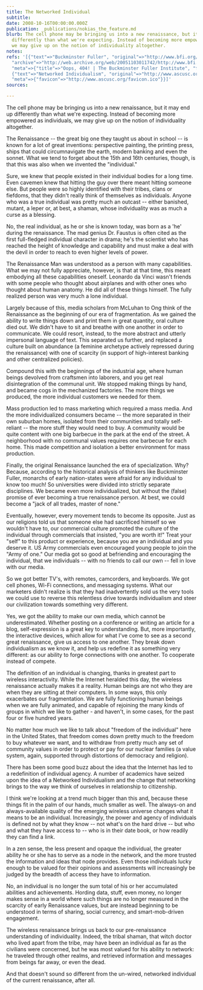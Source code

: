 ```yaml
---
title: The Networked Individual
subtitle: 
date: 2008-10-16T00:00:00.000Z
publication: _publications/nokias_the_feature.md
blurb: The cell phone may be bringing us into a new renaissance, but it may end up
  differently than what we're expecting. Instead of becoming more empowered as individuals,
  we may give up on the notion of individuality altogether.
notes: 
refs: '[{"text"=>"Buckminster Fuller", "original"=>"http://www.bfi.org/operating_manual.htm",
  "archive"=>"http://web.archive.org/web/20051103011742/http://www.bfi.org:80/operating_manual.htm",
  "meta"=>{"title"=>"Oops, 404! | The Buckminster Fuller Institute", "favicon"=>"https://www.bfi.org/sites/default/files/favicon_0_0.ico"}},
  {"text"=>"Networked Individualism", "original"=>"http://www.ascusc.org/jcmc/vol8/issue3/wellman.html",
  "meta"=>{"favicon"=>"http://www.ascusc.org/favicon.ico"}}]'
sources: 

---
```

The cell phone may be bringing us into a new renaissance, but it may end up differently than what we're expecting. Instead of becoming more empowered as individuals, we may give up on the notion of individuality altogether.

  
The Renaissance -- the great big one they taught us about in school -- is known for a lot of great inventions: perspective painting, the printing press, ships that could circumnavigate the earth, modern banking and even the sonnet. What we tend to forget about the 15th and 16th centuries, though, is that this was also when we invented the "individual."

Sure, we knew that people existed in their individual bodies for a long time. Even cavemen knew that hitting the guy over there meant hitting someone else. But people were so highly identified with their tribes, clans or fiefdoms, that they didn't really think of themselves as individuals. Anyone who was a true individual was pretty much an outcast -- either banished, mutant, a leper or, at best, a shaman, whose individuality was as much a curse as a blessing.

No, the real individual, as he or she is known today, was born as a 'he' during the renaissance. The mad genius Dr. Faustus is often cited as the first full-fledged individual character in drama; he's the scientist who has reached the height of knowledge and capability and must make a deal with the devil in order to reach to even higher levels of power.

The Renaissance Man was understood as a person with many capabilities. What we may not fully appreciate, however, is that at that time, this meant embodying all these capabilities oneself. Leonardo da Vinci wasn't friends with some people who thought about airplanes and with other ones who thought about human anatomy. He did all of these things himself. The fully realized person was very much a lone individual.

Largely because of this, media scholars from McLuhan to Ong think of the Renaissance as the beginning of our era of fragmentation. As we gained the ability to write things down and print them in great quantity, oral culture died out. We didn't have to sit and breathe with one another in order to communicate. We could resort, instead, to the more abstract and utterly impersonal language of text. This separated us further, and replaced a culture built on abundance (a feminine archetype actively repressed during the renaissance) with one of scarcity (in support of high-interest banking and other centralized policies).

Compound this with the beginnings of the industrial age, where human beings devolved from craftsmen into laborers, and you get real disintegration of the communal unit. We stopped making things by hand, and became cogs in the mechanized factories. The more things we produced, the more individual customers we needed for them.

Mass production led to mass marketing which required a mass media. And the more individualized consumers became -- the more separated in their own suburban homes, isolated from their communities and totally self-reliant -- the more stuff they would need to buy. A community would be quite content with one big barbecue in the park at the end of the street. A neighborhood with no communal values requires one barbecue for each home. This made competition and isolation a better environment for mass production.

Finally, the original Renaissance launched the era of specialization. Why? Because, according to the historical analysis of thinkers like Buckminster Fuller, monarchs of early nation-states were afraid for any individual to know too much! So universities were divided into strictly separate disciplines. We became even more individualized, but without the (false) promise of ever becoming a true renaissance person. At best, we could become a "jack of all trades, master of none."

Eventually, however, every movement tends to become its opposite. Just as our religions told us that someone else had sacrificed himself so we wouldn't have to, our commercial culture promoted the culture of the individual through commercials that insisted, "you are worth it!" Treat your "self" to this product or experience, because you are an individual and you deserve it. US Army commercials even encouraged young people to join the "Army of one." Our media got so good at befriending and encouraging the individual, that we individuals -- with no friends to call our own -- fell in love with our media.

So we got better TV's, with remotes, camcorders, and keyboards. We got cell phones, Wi-Fi connections, and messaging systems. What our marketers didn't realize is that they had inadvertently sold us the very tools we could use to reverse this relentless drive towards individualism and steer our civilization towards something very different.

Yes, we got the ability to make our own media, which cannot be underestimated. Whether posting on a conference or writing an article for a blog, self-expression is a great key to understanding. But, more importantly, the interactive devices, which allow for what I've come to see as a second great renaissance, give us access to one another. They break down individualism as we know it, and help us redefine it as something very different: as our ability to forge connections with one another. To cooperate instead of compete.

The definition of an individual is changing, thanks in greatest part to wireless interactivity. While the Internet heralded this day, the wireless renaissance actually makes it a reality. Human beings are not who they are when they are sitting at their computers. In some ways, this only exacerbates our fragmentation. We are fully functioning human beings when we are fully animated, and capable of rejoining the many kinds of groups in which we like to gather - and haven't, in some cases, for the past four or five hundred years.

No matter how much we like to talk about "freedom of the individual" here in the United States, that freedom comes down pretty much to the freedom to buy whatever we want, and to withdraw from pretty much any set of community values in order to protect or pay for our nuclear families (a value system, again, supported through distortions of democracy and religion).

There has been some good buzz about the idea that the Internet has led to a redefinition of individual agency. A number of academics have seized upon the idea of a Networked Individualism and the change that networking brings to the way we think of ourselves in relationship to citizenship.

I think we're looking at a trend much bigger than this and, because these things fit in the palm of our hands, much smaller as well. The always-on and always-available quality of the emerging wireless universe changes what it means to be an individual. Increasingly, the power and agency of individuals is defined not by what they know -- not what's on the hard drive -- but who and what they have access to -- who is in their date book, or how readily they can find a link.

In a zen sense, the less present and opaque the individual, the greater ability he or she has to serve as a node in the network, and the more trusted the information and ideas that node provides. Even those individuals lucky enough to be valued for their opinions and assessments will increasingly be judged by the breadth of access they have to information.

No, an individual is no longer the sum total of his or her accumulated abilities and achievements. Hording data, stuff, even money, no longer makes sense in a world where such things are no longer measured in the scarcity of early Renaissance values, but are instead beginning to be understood in terms of sharing, social currency, and smart-mob-driven engagement.

The wireless renaissance brings us back to our pre-renaissance understanding of individuality. Indeed, the tribal shaman, that witch doctor who lived apart from the tribe, may have been an individual as far as the civilians were concerned, but he was most valued for his ability to network: he traveled through other realms, and retrieved information and messages from beings far away, or even the dead.

And that doesn't sound so different from the un-wired, networked individual of the current renaissance, after all.